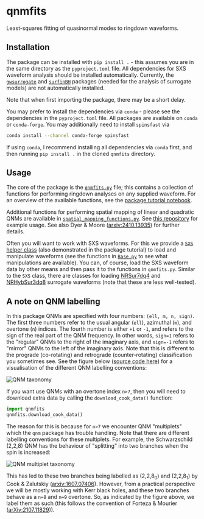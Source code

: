 # qnmfits
Least-squares fitting of quasinormal modes to ringdown waveforms.

## Installation

The package can be installed with `pip install .` - this assumes you are in the same directory as the `pyproject.toml` file. All dependencies for SXS waveform analysis should be installed automatically. Currently, the [`gwsurrogate`](https://pypi.org/project/gwsurrogate/) and [`surfinBH`](https://pypi.org/project/surfinBH/) packages (needed for the analysis of surrogate models) are not automatically installed.

Note that when first importing the package, there may be a short delay.

You may prefer to install the dependencies via `conda` - please see the dependencies in the `pyproject.toml` file. All packages are available on `conda` or `conda-forge`. You may additionally need to install `spinsfast` via

```bash
conda install --channel conda-forge spinsfast
```

If using `conda`, I recommend installing all dependencies via `conda` first, and then running `pip install .` in the cloned `qnmfits` directory.

## Usage

The core of the package is the [`qnmfits.py`](qnmfits/qnmfits.py) file; this contains a collection of functions for performing ringdown analyses on any supplied waveform. For an overview of the available functions, see the [package tutorial notebook](examples/package_tutorial.ipynb).

Additional functions for performing spatial mapping of linear and quadratic QNMs are available in [`spatial_mapping_functions.py`](qnmfits/spatial_mapping_functions.py). See [this repository](https://github.com/Richardvnd/spatial_mapping) for example usage. See also Dyer & Moore ([arxiv:2410.13935](https://arxiv.org/abs/2410.13935)) for further details.

Often you will want to work with SXS waveforms. For this we provide a [`SXS` helper class](qnmfits/Waveforms/Simulation.py#L12) (also demonstrated in the package tutorial) to load and manipulate waveforms (see the functions in [`Base.py`](qnmfits/Waveforms/Base.py) to see what manipulations are available). You can, of course, load the SXS waveform data by other means and then pass it to the functions in `qnmfits.py`. Similar to the `SXS` class, there are classes for loading [NRSur7dq4](qnmfits/Waveforms/Surrogate.py#L7) and [NRHybSur3dq8](qnmfits/Waveforms/Surrogate.py#L201) surrogate waveforms (note that these are less well-tested).

## A note on QNM labelling

In this package QNMs are specified with four numbers: `(ell, m, n, sign)`. The first three numbers refer to the usual angular (`ell`), azimuthal (`m`), and overtone (`n`) indices. The fourth number is either `+1` or `-1`, and refers to the sign of the real part of the QNM frequency. In other words, `sign=1` refers to the "regular" QNMs to the right of the imaginary axis, and `sign=-1` refers to "mirror" QNMs to the left of the imaginary axis. Note that this is different to the prograde (co-rotating) and retrograde (counter-rotating) classification you sometimes see. See the figure below ([source code here](examples/qnm_taxonomy.ipynb)) for a visualisation of the different QNM labelling conventions:

![QNM taxonomy](examples/qnm_taxonomy.png)

If you want use QNMs with an overtone index `n>7`, then you will need to download extra data by calling the `download_cook_data()` function:

```python
import qnmfits
qnmfits.download_cook_data()
```

 The reason for this is because for `n>7` we encounter QNM "multiplets" which the `qnm` package has trouble handling. Note that there are different labelling conventions for these multiplets. For example, the Schwarzschild (2,2,8) QNM has the behaviour of "splitting" into two branches when the spin is increased:

![QNM multiplet taxonomy](examples/qnm_multiplet_taxonomy.png)

This has led to these two branches being labelled as (2,2,8<sub>0</sub>) and (2,2,8<sub>1</sub>) by Cook & Zalutskiy ([arxiv:1607.07406](http://arxiv.org/abs/1607.07406)). However, from a practical perspective we will be mostly working with Kerr black holes, and these two branches behave as a `n=8` and `n=9` overtone. So, as indicated by the figure above, we label them as such (this follows the convention of Forteza & Mourier ([arXiv:2107.11829](http://arxiv.org/abs/2107.11829))).
